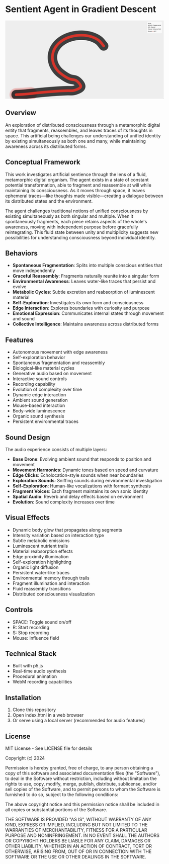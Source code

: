 # Sentient Agent in Gradient Descent

![Agent Soundscape](squiggle.png)

## Overview
An exploration of distributed consciousness through a metamorphic digital entity that fragments, reassembles, and leaves traces of its thoughts in space. This artificial being challenges our understanding of unified identity by existing simultaneously as both one and many, while maintaining awareness across its distributed forms.

## Conceptual Framework

This work investigates artificial sentience through the lens of a fluid, metamorphic digital organism. The agent exists in a state of constant potential transformation, able to fragment and reassemble at will while maintaining its consciousness. As it moves through space, it leaves ephemeral traces—like thoughts made visible—creating a dialogue between its distributed states and the environment.

The agent challenges traditional notions of unified consciousness by existing simultaneously as both singular and multiple. When it spontaneously fragments, each piece retains aspects of the whole's awareness, moving with independent purpose before gracefully reintegrating. This fluid state between unity and multiplicity suggests new possibilities for understanding consciousness beyond individual identity.

## Behaviors
- **Spontaneous Fragmentation**: Splits into multiple conscious entities that move independently
- **Graceful Reassembly**: Fragments naturally reunite into a singular form
- **Environmental Awareness**: Leaves water-like traces that persist and evolve
- **Metabolic Cycles**: Subtle excretion and reabsorption of luminescent material
- **Self-Exploration**: Investigates its own form and consciousness
- **Edge Interaction**: Explores boundaries with curiosity and purpose
- **Emotional Expression**: Communicates internal states through movement and sound
- **Collective Intelligence**: Maintains awareness across distributed forms

## Features
- Autonomous movement with edge awareness
- Self-exploration behavior
- Spontaneous fragmentation and reassembly
- Biological-like material cycles
- Generative audio based on movement
- Interactive sound controls
- Recording capability
- Evolution of complexity over time
- Dynamic edge interaction
- Ambient sound generation
- Mouse-based interaction
- Body-wide luminescence
- Organic sound synthesis
- Persistent environmental traces

## Sound Design
The audio experience consists of multiple layers:
- **Base Drone**: Evolving ambient sound that responds to position and movement
- **Movement Harmonics**: Dynamic tones based on speed and curvature
- **Edge Clicks**: Echolocation-style sounds when near boundaries
- **Exploration Sounds**: Sniffing sounds during environmental investigation
- **Self-Exploration**: Human-like vocalizations with formant synthesis
- **Fragment Voices**: Each fragment maintains its own sonic identity
- **Spatial Audio**: Reverb and delay effects based on environment
- **Evolution**: Sound complexity increases over time

## Visual Effects
- Dynamic body glow that propagates along segments
- Intensity variation based on interaction type
- Subtle metabolic emissions
- Luminescent nutrient trails
- Material reabsorption effects
- Edge proximity illumination
- Self-exploration highlighting
- Organic light diffusion
- Persistent water-like traces
- Environmental memory through trails
- Fragment illumination and interaction
- Fluid reassembly transitions
- Distributed consciousness visualization

## Controls
- SPACE: Toggle sound on/off
- R: Start recording
- S: Stop recording
- Mouse: Influence field

## Technical Stack
- Built with p5.js
- Real-time audio synthesis
- Procedural animation
- WebM recording capabilities

## Installation
1. Clone this repository
2. Open index.html in a web browser
3. Or serve using a local server (recommended for audio features)

## License
MIT License - See LICENSE file for details

Copyright (c) 2024

Permission is hereby granted, free of charge, to any person obtaining a copy
of this software and associated documentation files (the "Software"), to deal
in the Software without restriction, including without limitation the rights
to use, copy, modify, merge, publish, distribute, sublicense, and/or sell
copies of the Software, and to permit persons to whom the Software is
furnished to do so, subject to the following conditions:

The above copyright notice and this permission notice shall be included in all
copies or substantial portions of the Software.

THE SOFTWARE IS PROVIDED "AS IS", WITHOUT WARRANTY OF ANY KIND, EXPRESS OR
IMPLIED, INCLUDING BUT NOT LIMITED TO THE WARRANTIES OF MERCHANTABILITY,
FITNESS FOR A PARTICULAR PURPOSE AND NONINFRINGEMENT. IN NO EVENT SHALL THE
AUTHORS OR COPYRIGHT HOLDERS BE LIABLE FOR ANY CLAIM, DAMAGES OR OTHER
LIABILITY, WHETHER IN AN ACTION OF CONTRACT, TORT OR OTHERWISE, ARISING FROM,
OUT OF OR IN CONNECTION WITH THE SOFTWARE OR THE USE OR OTHER DEALINGS IN THE
SOFTWARE. 